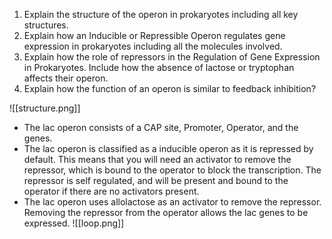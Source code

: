 1.  Explain the structure of the operon in prokaryotes including all key structures. 
2.  Explain how an Inducible or Repressible Operon regulates gene expression in prokaryotes including all the molecules involved.  
3.  Explain how the role of repressors in the Regulation of Gene Expression in Prokaryotes. Include how the absence of lactose or tryptophan affects their operon. 
4.  Explain how the function of an operon is similar to feedback inhibition?

![[structure.png]]
- The lac operon consists of a CAP site, Promoter, Operator, and the genes.
- The lac operon is classified as a inducible operon as it is repressed by default. This means that you will need an activator to remove the repressor, which is bound to the operator to block the transcription. The repressor is self regulated, and will be present and bound to the operator if there are no activators present.
- The lac operon uses allolactose as an activator to remove the repressor. Removing the repressor from the operator allows the lac genes to be expressed.
![[loop.png]]
